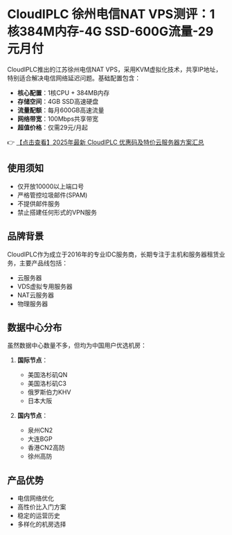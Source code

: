 # CloudIPLC 徐州电信NAT VPS测评：1核384M内存-4G SSD-600G流量-29元月付

CloudIPLC推出的江苏徐州电信NAT VPS，采用KVM虚拟化技术，共享IP地址，特别适合解决电信网络延迟问题。基础配置包含：

- **核心配置**：1核CPU + 384MB内存
- **存储空间**：4GB SSD高速硬盘
- **流量配额**：每月600GB高速流量
- **网络带宽**：100Mbps共享带宽
- **超值价格**：仅需29元/月起

👉 [【点击查看】2025年最新 CloudIPLC 优惠码及特价云服务器方案汇总](https://bit.ly/cloudiplc)

## 使用须知
- 仅开放10000以上端口号
- 严格管控垃圾邮件(SPAM)
- 不提供邮件服务
- 禁止搭建任何形式的VPN服务

## 品牌背景
CloudIPLC作为成立于2016年的专业IDC服务商，长期专注于主机和服务器租赁业务，主要产品线包括：

- 云服务器
- VDS虚拟专用服务器
- NAT云服务器
- 物理服务器

## 数据中心分布
虽然数据中心数量不多，但均为中国用户优选机房：

1. **国际节点**：
   - 美国洛杉矶QN
   - 美国洛杉矶C3
   - 俄罗斯伯力KHV
   - 日本大阪

2. **国内节点**：
   - 泉州CN2
   - 大连BGP
   - 香港CN2高防
   - 徐州高防

## 产品优势
- 电信网络优化
- 高性价比入门方案
- 稳定的运营历史
- 多样化的机房选择